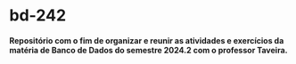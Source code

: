 <h1> bd-242 </h1> 
<h4> Repositório com o fim de organizar e reunir as atividades e exercícios da matéria de Banco de Dados do semestre 2024.2 com o professor Taveira. </h4>
